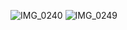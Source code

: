 ![IMG_0240](https://github.com/arefdeveloper91/SwiftQuiz/assets/149487876/1495f030-96ab-49c4-be1e-c6ecfd60d1dc)
![IMG_0249](https://github.com/arefdeveloper91/SwiftQuiz/assets/149487876/c1814f6c-9aac-4a25-90f7-56f9c1d16d92)
